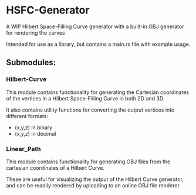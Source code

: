 # HSFC-Generator

A WIP Hilbert Space-Filling Curve generator with a built-in OBJ generator for rendering the curves

Intended for use as a library, but contains a main.rs file with example usage.

## Submodules:

### Hilbert-Curve

This module contains functionality for generating the Cartesian coordinates of the vertices in a Hilbert Space-Filling Curve in both 2D and 3D.

It also contains utility functions for converting the output vertices into different formats:

- (x,y,z) in binary
- (x,y,z) in decimal

### Linear_Path

This module contains functionality for generating OBJ files from the cartesian coordinates of a Hilbert Curve.

These are useful for visualizing the output of the Hilbert Curve generator, and can be readily rendered by uploading to an online OBJ file renderer.
